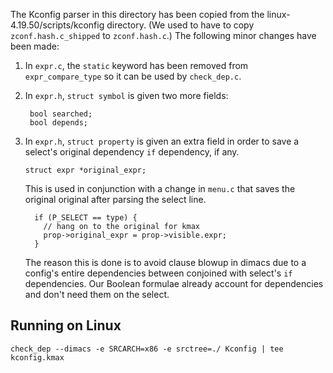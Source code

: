 The Kconfig parser in this directory has been copied from the
linux-4.19.50/scripts/kconfig directory.  (We used to have to copy
`zconf.hash.c_shipped` to `zconf.hash.c`.)  The following minor
changes have been made:

1. In `expr.c`, the `static` keyword has been removed from
   `expr_compare_type` so it can be used by `check_dep.c`.

2. In `expr.h`, `struct symbol` is given two more fields:

        bool searched;
        bool depends;
3. 	In `expr.h`, `struct property` is given an extra field in order to
       save a select's original dependency `if` dependency, if any.

        struct expr *original_expr;

    This is used in conjunction with a change in `menu.c` that saves
    the original original after parsing the select line.
    
          if (P_SELECT == type) {
            // hang on to the original for kmax
            prop->original_expr = prop->visible.expr;
          }

    The reason this is done is to avoid clause blowup in dimacs due to
    a config's entire dependencies between conjoined with select's
    `if` dependencies.  Our Boolean formulae already account for
    dependencies and don't need them on the select.

## Running on Linux

    check_dep --dimacs -e SRCARCH=x86 -e srctree=./ Kconfig | tee kconfig.kmax

